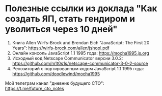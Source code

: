 # Полезные ссылки из доклада "Как создать ЯП, стать гендиром и уволиться через 10 дней"

1. Книга Allen Wirfs-Brock and Brendan Eich "JavaScript: The First 20 Years": https://wirfs-brock.com/allen/jshopl.pdf
2. Онлайн консоль JavaScript 1.1 1995 года: https://mocha1995.js.org
3. Исходный код Netscape Communicator версии 3.0.2: https://github.com/m1t0s1s/netscape-communicator-3-0-2-source
4. Репозиторий с портированным кодом JavaScript 1.1 1995 года: https://github.com/doodlewind/mocha1995

Мой телеграм канал "дневник будущего CTO": https://t.me/future_cto_notes
